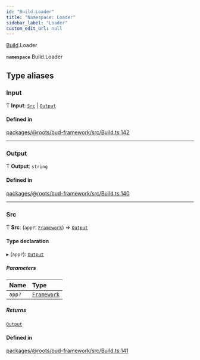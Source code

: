 ```yaml
---
id: "Build.Loader"
title: "Namespace: Loader"
sidebar_label: "Loader"
custom_edit_url: null
---
```


[Build](Build.md).Loader

**`namespace`** Build.Loader

## Type aliases

### Input

Ƭ **Input**: [`Src`](Build.Loader.md#src) \| [`Output`](Build.Loader.md#output)

#### Defined in

[packages/@roots/bud-framework/src/Build.ts:142](https://github.com/roots/bud/blob/017bef370/packages/@roots/bud-framework/src/Build.ts#L142)

___

### Output

Ƭ **Output**: `string`

#### Defined in

[packages/@roots/bud-framework/src/Build.ts:140](https://github.com/roots/bud/blob/017bef370/packages/@roots/bud-framework/src/Build.ts#L140)

___

### Src

Ƭ **Src**: (`app?`: [`Framework`](../classes/Framework.md)) => [`Output`](Build.Loader.md#output)

#### Type declaration

▸ (`app?`): [`Output`](Build.Loader.md#output)

##### Parameters

| Name | Type |
| :------ | :------ |
| `app?` | [`Framework`](../classes/Framework.md) |

##### Returns

[`Output`](Build.Loader.md#output)

#### Defined in

[packages/@roots/bud-framework/src/Build.ts:141](https://github.com/roots/bud/blob/017bef370/packages/@roots/bud-framework/src/Build.ts#L141)
